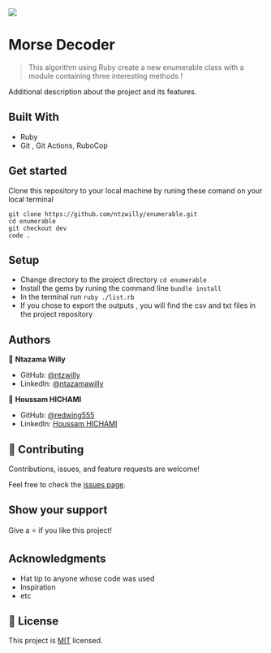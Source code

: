 ![](https://img.shields.io/badge/Microverse-blueviolet)

# Morse Decoder



> This algorithm using Ruby create a new enumerable class with a module containing three interesting methods ! 







Additional description about the project and its features.

## Built With

- Ruby
- Git , Git Actions, RuboCop 


## Get started

 Clone this repository to your local machine by runing these comand on your local terminal
```
git clone https://github.com/ntzwilly/enumerable.git
cd enumerable
git checkout dev
code . 
```



## Setup

* Change directory to the project directory `` cd enumerable ``
* Install the gems by runing the command line `` bundle install ``
* In the terminal run `` ruby ./list.rb ``
* If you chose to export the outputs , you will find the csv and txt files in the project repository





## Authors

👤 **Ntazama Willy**

- GitHub: [@ntzwilly](https://github.com/ntzwilly)
- LinkedIn: [@ntazamawilly](https://linkedin.com/in/ntazama-willy-b676b7aa)

👤 **Houssam HICHAMI**

- GitHub: [@redwing555](https://github.com/redwing555)
- LinkedIn: [Houssam HICHAMI](https://linkedin.com/in/houssam-hichami)

## 🤝 Contributing

Contributions, issues, and feature requests are welcome!

Feel free to check the [issues page](../../issues/).

## Show your support

Give a ⭐️ if you like this project!

## Acknowledgments

- Hat tip to anyone whose code was used
- Inspiration
- etc

## 📝 License

This project is [MIT](./MIT.md) licensed.